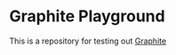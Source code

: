 # Graphite Playground

This is a repository for testing out [Graphite](https://app.graphite.dev/get-started)
